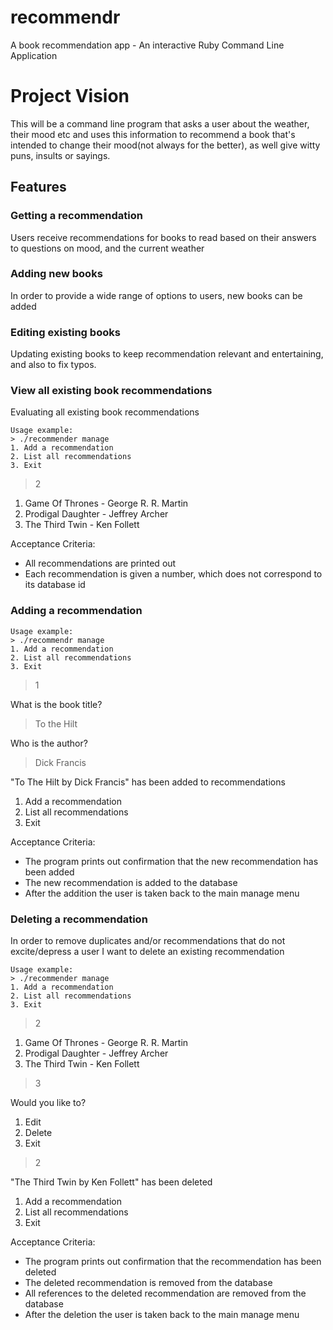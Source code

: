 # recommendr
A book recommendation app - An interactive Ruby Command Line Application

# Project Vision

This will be a command line program that asks a user about the weather, their mood etc and uses this information to recommend a book that's intended to change their mood(not always for the better), as well give witty puns, insults or sayings.

## Features

### Getting a recommendation

Users receive recommendations for books to read based on their answers to questions on mood, and the current weather

### Adding new books

In order to provide a wide range of options to users, new books can be added

### Editing existing books

Updating existing books to keep recommendation relevant and entertaining, and also to fix typos.

### View all existing book recommendations

Evaluating all existing book recommendations
```
Usage example:
> ./recommender manage
1. Add a recommendation
2. List all recommendations
3. Exit
```
> 2

1. Game Of Thrones - George R. R. Martin
2. Prodigal Daughter - Jeffrey Archer
3. The Third Twin - Ken Follett

Acceptance Criteria:

  * All recommendations are printed out
  * Each recommendation is given a number, which does not correspond to its database id


### Adding a recommendation
```
Usage example:
> ./recommendr manage
1. Add a recommendation
2. List all recommendations
3. Exit
```
> 1

What is the book title?

> To the Hilt

Who is the author?

> Dick Francis

"To The Hilt by Dick Francis" has been added to recommendations
1. Add a recommendation
2. List all recommendations
3. Exit

Acceptance Criteria:

* The program prints out confirmation that the new recommendation has been added
* The new recommendation is added to the database
* After the addition the user is taken back to the main manage menu



### Deleting a recommendation

In order to remove duplicates and/or recommendations that do not excite/depress a user
I want to delete an existing recommendation
```
Usage example:
> ./recommender manage
1. Add a recommendation
2. List all recommendations
3. Exit
```
> 2

1. Game Of Thrones - George R. R. Martin
2. Prodigal Daughter - Jeffrey Archer
3. The Third Twin - Ken Follett
> 3

Would you like to?
1. Edit
2. Delete
3. Exit

> 2

"The Third Twin by Ken Follett" has been deleted
1. Add a recommendation
2. List all recommendations
3. Exit


Acceptance Criteria:

* The program prints out confirmation that the recommendation has been deleted
* The deleted recommendation is removed from the database
* All references to the deleted recommendation are removed from the database
* After the deletion the user is taken back to the main manage menu
